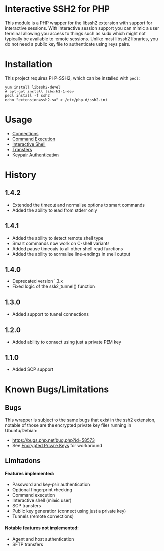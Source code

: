 Interactive SSH2 for PHP
========================
This module is a PHP wrapper for the libssh2 extension with support for interactive sessions. With interactive session
support you can mimic a user terminal allowing you access to things such as sudo which might not typically be available
to remote sessions. Unlike most libssh2 libraries, you do not need a public key file to authenticate using keys pairs.

Installation
============
This project requires PHP-SSH2, which can be installed with `pecl`:

    yum install libssh2-devel
    # apt-get install libssh2-1-dev
    pecl install -f ssh2
    echo "extension=ssh2.so" > /etc/php.d/ssh2.ini

Usage
=====
* [Connections](docs/Connections.md)
* [Command Execution](docs/ExecutionStream.md)
* [Interactive Shell](docs/Shell.md)
* [Transfers](docs/Transfers.md)
* [Keypair Authentication](docs/KeypairAuthentication.md)

History
=======
1.4.2
-----
* Extended the timeout and normalise options to smart commands
* Added the ability to read from stderr only

1.4.1
-----
* Added the ability to detect remote shell type
* Smart commands now work on C-shell variants
* Added pause timeouts to all other shell read functions
* Added the ability to normalise line-endings in shell output

1.4.0
-----
* Deprecated version 1.3.x
* Fixed logic of the ssh2_tunnel() function

1.3.0
-----
* Added support to tunnel connections

1.2.0
-----
* Added ability to connect using just a private PEM key

1.1.0
-----
* Added SCP support

Known Bugs/Limitations
======================
Bugs
----
This wrapper is subject to the same bugs that exist in the ssh2 extension, notable of those are the encrypted private
key files running in Ubuntu/Debian:

* https://bugs.php.net/bug.php?id=58573
* See [Encrypted Private Keys](docs/EncryptedPrivateKeys.md) for workaround

Limitations
-----------
#### Features implemented:

* Password and key-pair authentication
* Optional fingerprint checking
* Command execution
* Interactive shell (mimic user)
* SCP transfers
* Public key generation (connect using just a private key)
* Tunnels (remote connections)

#### Notable features not implemented:

* Agent and host authentication
* SFTP transfers
